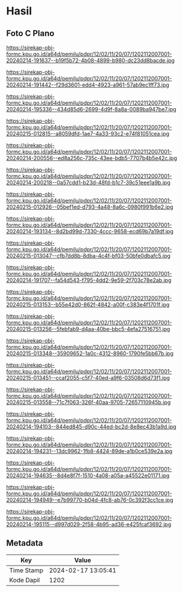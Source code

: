 # Hasil

## Foto C Plano

https://sirekap-obj-formc.kpu.go.id/a64d/pemilu/pdpr/12/02/11/20/07/1202112007001-20240214-191637--b19f5b72-4b08-4899-b980-dc23dd8bacde.jpg

https://sirekap-obj-formc.kpu.go.id/a64d/pemilu/pdpr/12/02/11/20/07/1202112007001-20240214-191442--f29d3601-edd4-4923-a961-57ab9ec1ff73.jpg

https://sirekap-obj-formc.kpu.go.id/a64d/pemilu/pdpr/12/02/11/20/07/1202112007001-20240214-195336--434d85d6-2699-4d9f-8a8a-0089ba947be7.jpg

https://sirekap-obj-formc.kpu.go.id/a64d/pemilu/pdpr/12/02/11/20/07/1202112007001-20240215-012815--a8059dfd-1ae7-4a33-93c2-e74f81051cea.jpg

https://sirekap-obj-formc.kpu.go.id/a64d/pemilu/pdpr/12/02/11/20/07/1202112007001-20240214-200556--ed8a256c-735c-43ee-bdb5-7707b4b5e42c.jpg

https://sirekap-obj-formc.kpu.go.id/a64d/pemilu/pdpr/12/02/11/20/07/1202112007001-20240214-200218--0a57cdd1-b23d-48fd-b1c7-39c51eee1a9b.jpg

https://sirekap-obj-formc.kpu.go.id/a64d/pemilu/pdpr/12/02/11/20/07/1202112007001-20240215-012926--05bef1ed-d793-4a48-8a6c-0980f991b6e2.jpg

https://sirekap-obj-formc.kpu.go.id/a64d/pemilu/pdpr/12/02/11/20/07/1202112007001-20240214-193134--8d2bd99d-7330-4ccc-9658-ecd69b7a19df.jpg

https://sirekap-obj-formc.kpu.go.id/a64d/pemilu/pdpr/12/02/11/20/07/1202112007001-20240215-013047--cfb7dd8b-8dba-4c4f-bf03-50bfe0dbafc5.jpg

https://sirekap-obj-formc.kpu.go.id/a64d/pemilu/pdpr/12/02/11/20/07/1202112007001-20240214-191707--fa54d543-f795-4dd2-9e59-2f703c78e2ab.jpg

https://sirekap-obj-formc.kpu.go.id/a64d/pemilu/pdpr/12/02/11/20/07/1202112007001-20240215-013153--b55e42d0-862f-4842-a00f-c383e4f1701f.jpg

https://sirekap-obj-formc.kpu.go.id/a64d/pemilu/pdpr/12/02/11/20/07/1202112007001-20240215-013256--5febfab9-d4aa-40be-bbc5-4efa27516751.jpg

https://sirekap-obj-formc.kpu.go.id/a64d/pemilu/pdpr/12/02/11/20/07/1202112007001-20240215-013348--35909652-1a0c-4312-8960-1790fe5bb67b.jpg

https://sirekap-obj-formc.kpu.go.id/a64d/pemilu/pdpr/12/02/11/20/07/1202112007001-20240215-013451--ccaf2055-c5f7-40ed-a9f6-03508d6d73f1.jpg

https://sirekap-obj-formc.kpu.go.id/a64d/pemilu/pdpr/12/02/11/20/07/1202112007001-20240215-013558--71c7f063-326f-40aa-9705-72657110945b.jpg

https://sirekap-obj-formc.kpu.go.id/a64d/pemilu/pdpr/12/02/11/20/07/1202112007001-20240214-194103--844ed845-d90c-44ed-bc2d-8e8ec43b1a9d.jpg

https://sirekap-obj-formc.kpu.go.id/a64d/pemilu/pdpr/12/02/11/20/07/1202112007001-20240214-194231--13dc9962-1fb8-4424-89de-a1b0ce539e2a.jpg

https://sirekap-obj-formc.kpu.go.id/a64d/pemilu/pdpr/12/02/11/20/07/1202112007001-20240214-194635--8d4e8f7f-1510-4a08-a05a-a45522e01171.jpg

https://sirekap-obj-formc.kpu.go.id/a64d/pemilu/pdpr/12/02/11/20/07/1202112007001-20240214-194949--e7b99770-b04d-4fc8-ab76-0c392f3cc1ce.jpg

https://sirekap-obj-formc.kpu.go.id/a64d/pemilu/pdpr/12/02/11/20/07/1202112007001-20240214-195115--d997d029-2f58-4b95-ad36-e425fcaf3692.jpg


## Metadata

| Key        | Value               |
| ---------- | ------------------- |
| Time Stamp | 2024-02-17 13:05:41 |
| Kode Dapil | 1202                |



